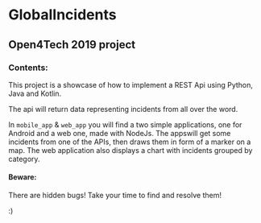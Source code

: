 # GlobalIncidents
## Open4Tech 2019 project

### Contents:

This project is a showcase of how to implement a REST Api using Python, Java and Kotlin.

The api will return data representing incidents from all over the word. 

In ```mobile_app``` & ```web_app``` you will find a two simple applications, one for Android and a web one, made with NodeJs. The appswill get some incidents from one of the APIs, then draws them in form of a marker on a map. The web application also displays a chart with incidents grouped by category.

#### Beware:
There are hidden bugs! Take your time to find and resolve them!

:)
